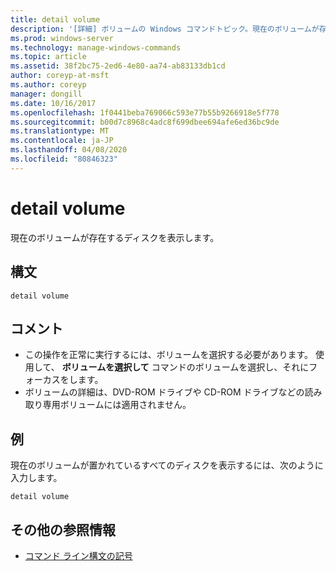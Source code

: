 ```yaml
---
title: detail volume
description: '[詳細] ボリュームの Windows コマンドトピック。現在のボリュームが存在するディスクが表示されます。'
ms.prod: windows-server
ms.technology: manage-windows-commands
ms.topic: article
ms.assetid: 38f2bc75-2ed6-4e80-aa74-ab83133db1cd
author: coreyp-at-msft
ms.author: coreyp
manager: dongill
ms.date: 10/16/2017
ms.openlocfilehash: 1f0441beba769066c593e77b55b9266918e5f778
ms.sourcegitcommit: b00d7c8968c4adc8f699dbee694afe6ed36bc9de
ms.translationtype: MT
ms.contentlocale: ja-JP
ms.lasthandoff: 04/08/2020
ms.locfileid: "80846323"
---
```

# <a name="detail-volume"></a>detail volume

現在のボリュームが存在するディスクを表示します。

## <a name="syntax"></a>構文

```
detail volume
```

## <a name="remarks"></a>コメント

-   この操作を正常に実行するには、ボリュームを選択する必要があります。 使用して、 **ボリュームを選択して** コマンドのボリュームを選択し、それにフォーカスをします。
-   ボリュームの詳細は、DVD-ROM ドライブや CD-ROM ドライブなどの読み取り専用ボリュームには適用されません。

## <a name="examples"></a><a name=BKMK_examples></a>例

現在のボリュームが置かれているすべてのディスクを表示するには、次のように入力します。
```
detail volume
```

## <a name="additional-references"></a>その他の参照情報

- [コマンド ライン構文の記号](command-line-syntax-key.md)

